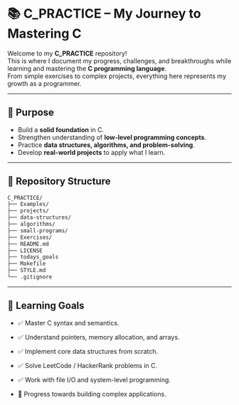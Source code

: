 # 📚 C_PRACTICE – My Journey to Mastering C

Welcome to my **C_PRACTICE** repository!  
This is where I document my progress, challenges, and breakthroughs while learning and mastering the **C programming language**.  
From simple exercises to complex projects, everything here represents my growth as a programmer.

---

## 📌 Purpose
- Build a **solid foundation** in C.
- Strengthen understanding of **low-level programming concepts**.
- Practice **data structures, algorithms, and problem-solving**.
- Develop **real-world projects** to apply what I learn.

---

## 📂 Repository Structure
```bash
C_PRACTICE/
├── Examples/
├── projects/
├── data-structures/
├── algorithms/
├── small-programs/
├── Exercises/
├── README.md
├── LICENSE
├── todays_goals
├── Makefile
├── STYLE.md
└── .gitignore
```

---

## 🚀 Learning Goals

- ✅ Master C syntax and semantics.

- ✅ Understand pointers, memory allocation, and arrays.

- ✅ Implement core data structures from scratch.

- ✅ Solve LeetCode / HackerRank problems in C.

- ✅ Work with file I/O and system-level programming.

- 🔄 Progress towards building complex applications.
